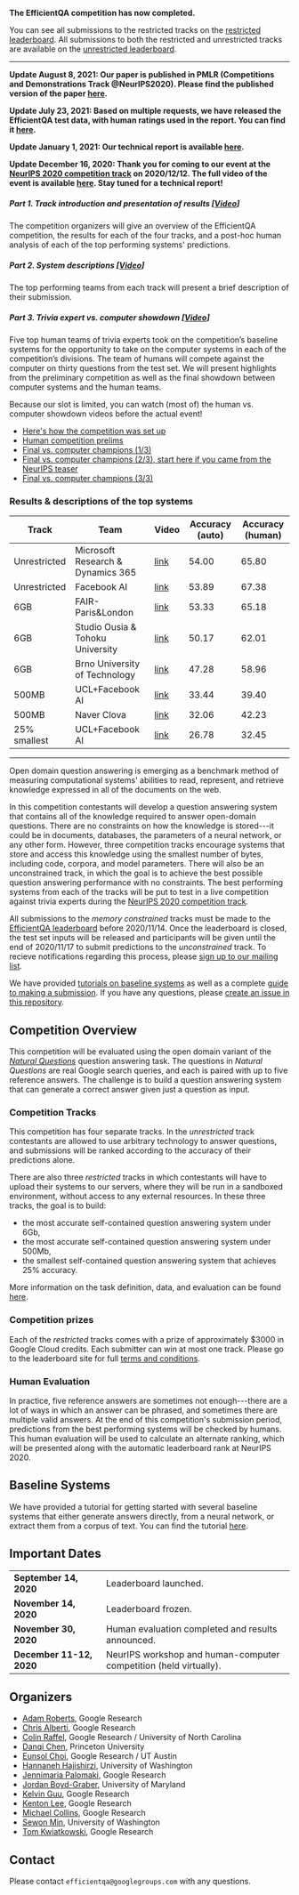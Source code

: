 **The EfficientQA competition has now completed.**

You can see all submissions to the restricted tracks on the
[restricted leaderboard](https://ai.google.com/research/NaturalQuestions/efficientqa).
All submissions to both the restricted and unrestricted tracks are available on the 
[unrestricted leaderboard](https://efficientqa.github.io/unrestricted_leaderboard.html).

-----------------------------------------------------------------------------

**Update August 8, 2021: Our paper is published in PMLR (Competitions and Demonstrations Track @NeurIPS2020). Please find the published version of the paper [here](http://proceedings.mlr.press/v133/min21a.html).**

**Update July 23, 2021: Based on multiple requests, we have released the EfficientQA test data, with human ratings used in the report. You can find it [here](https://github.com/google-research-datasets/natural-questions/tree/master/nq_open).**

**Update January 1, 2021: Our technical report is available [here](https://tinyurl.com/efficientqa-report).**

**Update December 16, 2020: Thank you for coming to our event at the [NeurIPS 2020 competition track](https://neurips.cc/virtual/2020/public/e_competitions.html) on 2020/12/12. The full video of the event is available [here](https://youtu.be/3tdWV4vAf2I). Stay tuned for a technical report!**


##### Part 1. Track introduction and presentation of results [[Video](https://youtu.be/3tdWV4vAf2I)]
The competition organizers will give an overview of the EfficientQA competition, the results for each
of the four tracks, and a post-hoc human analysis of each of the top performing systems' predictions.

##### Part 2. System descriptions [[Video](https://youtu.be/3tdWV4vAf2I?t=193)]
The top performing teams from each track will present a brief description of their submission. 

##### Part 3. Trivia expert vs. computer showdown [[Video](https://youtu.be/3tdWV4vAf2I?t=1612)]
Five top human teams of trivia experts took on the competition’s baseline systems for the opportunity to take on the computer systems in each of the competition’s divisions. The team of humans will compete against the computer on thirty questions from the test set. We will present highlights from the preliminary competition as well as the final showdown between computer systems and the human teams.

Because our slot is limited, you can watch (most of) the human vs. computer showdown videos before the actual event!

 * [Here's how the competition was set up](https://www.youtube.com/watch?v=2S9ZN0K9cnY)
 * [Human competition prelims](https://www.youtube.com/watch?v=b1wI1jwos5o)
 * [Final vs. computer champions (1/3)](https://youtu.be/4vU5PF894_o)
 * [Final vs. computer champions (2/3), start here if you came from the NeurIPS teaser](https://youtu.be/6ORjqwJMi18)
 * [Final vs. computer champions (3/3)](https://youtu.be/cMOeao3CPJI)

### Results & descriptions of the top systems

| Track | Team | Video | Accuracy (auto) | Accuracy (human) |
|---|---|---|---|---|
| Unrestricted | Microsoft Research & Dynamics 365 | [link](https://youtu.be/3tdWV4vAf2I?t=213) | 54.00 | 65.80 |
| Unrestricted | Facebook AI | [link](https://youtu.be/3tdWV4vAf2I?t=395) | 53.89 | 67.38 |
| 6GB | FAIR-Paris&London | [link](https://youtu.be/3tdWV4vAf2I?t=619) | 53.33 | 65.18 |
| 6GB | Studio Ousia & Tohoku University | [link](https://youtu.be/3tdWV4vAf2I?t=819) | 50.17 | 62.01 |
| 6GB | Brno University of Technology | [link](https://youtu.be/3tdWV4vAf2I?t=1003) | 47.28 | 58.96 |
| 500MB | UCL+Facebook AI | [link](https://youtu.be/3tdWV4vAf2I?t=1221) | 33.44 | 39.40 |
| 500MB | Naver Clova | [link](https://youtu.be/3tdWV4vAf2I?t=1402) | 32.06 | 42.23 |
| 25% smallest | UCL+Facebook AI | [link](https://youtu.be/3tdWV4vAf2I?t=1221) | 26.78 | 32.45 |

-----------------------------------------------------------------------------

Open domain question answering is emerging as a benchmark method of measuring
computational systems' abilities to read, represent, and retrieve knowledge
expressed in all of the documents on the web.

In this competition contestants will develop a question answering system that
contains all of the knowledge required to answer open-domain questions. There
are no constraints on how the knowledge is stored---it could be in documents,
databases, the parameters of a neural network, or any other form. However, three
competition tracks encourage systems that store and access this knowledge using
the smallest number of bytes, including code, corpora, and model
parameters. There will also be an unconstrained track, in which the goal is to
achieve the best possible question answering performance with no
constraints. The best performing systems from each of the tracks will be put to
test in a live competition against trivia experts during the [NeurIPS 2020
competition track](https://neurips.cc/Conferences/2020/CompetitionTrack).

All submissions to the *memory constrained* tracks must be made to the
[EfficientQA leaderboard](https://ai.google.com/research/NaturalQuestions/efficientqa)
before 2020/11/14. Once the leaderboard is closed, the test set inputs will 
be released and participants will be given until the end of 2020/11/17 to submit
predictions to the *unconstrained* track. To recieve notifications regarding this
process,  please
[sign up to our mailing list](https://efficientqa.github.io/sign_up_for_notifications.html).

We have provided
[tutorials on baseline systems](https://efficientqa.github.io/getting_started.html)
as well as a complete
[guide to making a submission](https://efficientqa.github.io/getting_started.html).
If you have any questions, please
[create an issue in this repository](https://github.com/efficientqa/efficientqa.github.io/issues).

## Competition Overview

This competition will be evaluated using the open domain variant of the
[*Natural Questions*](https://www.mitpressjournals.org/doi/full/10.1162/tacl_a_00276)
question answering task. The questions in *Natural Questions* are real Google
search queries, and each is paired with up to five reference answers. The
challenge is to build a question answering system that can generate a correct
answer given just a question as input.

### Competition Tracks

This competition has four separate tracks. In the *unrestricted* track
contestants are allowed to use arbitrary technology to answer questions, and
submissions will be ranked according to the accuracy of their predictions alone.

There are also three *restricted* tracks in which contestants will have to
upload their systems to our servers, where they will be run in a sandboxed
environment, without access to any external resources. In these three tracks,
the goal is to build:

* the most accurate self-contained question answering system under 6Gb,
* the most accurate self-contained question answering system under 500Mb,
* the smallest self-contained question answering system that achieves 25%
  accuracy.

More information on the task definition, data, and evaluation can be found
[here](https://efficientqa.github.io/task_definition.html).

### Competition prizes
Each of the *restricted* tracks comes with a prize of approximately $3000
in Google Cloud credits. Each submitter can win at most one track. Please 
go to the leaderboard site for full
[terms and conditions](https://ai.google.com/research/NaturalQuestions/efficientqa/termsAndConditions).

### Human Evaluation

In practice, five reference answers are sometimes not enough---there are a lot
of ways in which an answer can be phrased, and sometimes there are multiple
valid answers. At the end of this competition's submission period, predictions from the
best performing systems will be checked by humans. This human evaluation will be used
to calculate an alternate ranking, which will be presented along with the automatic 
leaderboard rank at NeurIPS 2020.

## Baseline Systems
We have provided a tutorial for getting started with
several baseline systems that either generate answers directly, from a neural network,
or extract them from a corpus of text. You can find the tutorial
[here](https://efficientqa.github.io/getting_started.html).

## Important Dates

|                                 |                                                                   |
|:--------------------------------|:------------------------------------------------------------------|
| **September 14, 2020**          | Leaderboard launched.                                             |
| **November 14, 2020**           | Leaderboard frozen.                                               |
| **November 30, 2020**           | Human evaluation completed and results announced.                 |
| **December 11-12, 2020** &emsp; | NeurIPS workshop and human-computer competition (held virtually). |

## Organizers

*   [Adam Roberts](https://research.google/people/104881/), Google
    Research
*   [Chris Alberti](https://research.google/people/ChrisAlberti/),
    Google Research
*   [Colin Raffel](https://colinraffel.com/), Google Research / University of
    North Carolina
*   [Danqi Chen](https://www.cs.princeton.edu/~danqic/), Princeton University
*   [Eunsol Choi](https://www.cs.utexas.edu/~eunsol/), Google Research / UT
    Austin
*   [Hannaneh Hajishirzi](https://homes.cs.washington.edu/~hannaneh/),
    University of Washington
*   [Jennimaria Palomaki](https://research.google/people/105807/),
    Google Research
*   [Jordan Boyd-Graber](http://users.umiacs.umd.edu/~jbg/), University of
    Maryland
*   [Kelvin Guu](http://kelvinguu.com/), Google Research
*   [Kenton Lee](https://kentonl.com/), Google Research
*   [Michael Collins](https://research.google/people/MichaelCollins/),
    Google Research
*   [Sewon Min](https://shmsw25.github.io/), University of Washington
*   [Tom Kwiatkowski](https://research.google/people/105075/), Google
    Research

## Contact

Please contact `efficientqa@googlegroups.com` with any questions.
